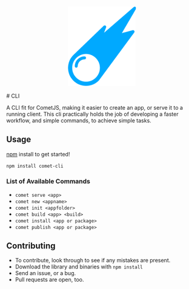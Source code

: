 <p align="center">
<a href="http://www.comet-dev.com">
<img src="https://raw.githubusercontent.com/comet-dev/cli/master/Drawing%20(6).png" width="180">
</a>
</p>
# CLI

A CLI fit for CometJS, making it easier to create an app, or serve it to a running client. This cli practically holds the job of developing a faster workflow, and simple commands, to achieve simple tasks.

## Usage
[npm](npmjs.org) install to get started!

```sh
npm install comet-cli
```
### List of Available Commands
- ```comet serve <app>```
- ```comet new <appname>```
- ```comet init <appfolder>```
- ```comet build <app> <build>```
- ```comet install <app or package>```
- ```comet publish <app or package>```

## Contributing
- To contribute, look through to see if any mistakes are present.
- Download the library and binaries with ```npm install```
- Send an issue, or a bug.
- Pull requests are open, too.
